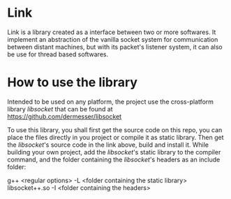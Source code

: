 # Link
Link is a library created as a interface between two or more softwares.
It implement an abstraction of the vanilla socket system for communication between distant 
machines, but with its packet's listener system, it can also be use for thread based softwares.

# How to use the library
Intended to be used on any platform, the project use the cross-platform library *libsocket* that can 
be found at https://github.com/dermesser/libsocket

To use this library, you shall first get the source code on this repo, you can place the files directly 
in you project or compile it as static library. 
Then get the *libsocket*'s source code in the link above, build and install it.
While building your own project, add the *libsocket*'s static library to the compiler command, and the
folder containing the *libsocket*'s headers as an include folder:

  g++ \<regular options\> -L \<folder containing the static library\> libsocket++.so -I \<folder containing the headers\>
